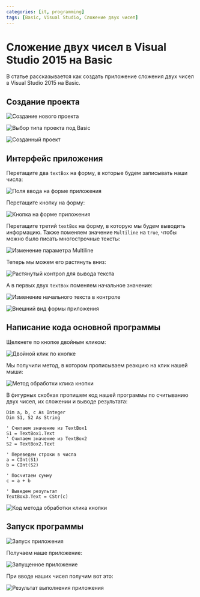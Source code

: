 ```yaml
---
categories: [it, programming]
tags: [Basic, Visual Studio, Сложение двух чисел]
---
```


# Сложение двух чисел в Visual Studio 2015 на Basic

В статье рассказывается как создать приложение сложения двух чисел в Visual Studio 2015 на Basic.

## Создание проекта

![Создание нового проекта](img/new-project_01.png)

![Выбор типа проекта под Basic](img/new-project_02.png)

![Созданный проект](img/new-project_03.png)

## Интерфейс приложения

Перетащите два `textBox` на форму, в которые будем записывать наши числа:

![Поля ввода на форме приложения](img/controls_01.png)

Перетащите кнопку на форму:

![Кнопка на форме приложения](img/controls_02.png)

Перетащите третий `textBox` на форму, в которую мы будем выводить информацию. Также поменяем значение `Multiline` на `true`, чтобы можно было писать многострочные тексты:

![Изменение параметра Multiline](img/controls_03.png)

Теперь мы можем его растянуть вниз:

![Растянутый контрол для вывода текста](img/controls_04.png)

А в первых двух `textBox` поменяем начальное значение:

![Изменение начального текста в контроле](img/controls_05.png)

![Внешний вид формы приложения](img/controls_06.png)

## Написание кода основной программы

Щелкнете по кнопке двойным кликом:

![Двойной клик по кнопке](img/button_01.png)

Мы получили метод, в котором прописываем реакцию на клик нашей мыши:

![Метод обработки клика кнопки](img/button_02.png)

В фигурных скобках пропишем код нашей программы по считыванию двух чисел, их сложении и выводе результата:

```bas
Dim a, b, c As Integer
Dim S1, S2 As String

' Считаем значение из TextBox1
S1 = TextBox1.Text
' Считаем значение из TextBox2
S2 = TextBox2.Text

' Переведем строки в числа
a = CInt(S1)
b = CInt(S2)

' Посчитаем сумму
c = a + b

' Выведем результат
TextBox3.Text = CStr(c)
```

![Код метода обработки клика кнопки](img/code.png)

## Запуск программы

![Запуск приложения](img/run.png)

Получаем наше приложение:

![Запущенное приложение](img/result_01.png)

При вводе наших чисел получим вот это:

![Результат выполнения приложения](img/result_02.png)
